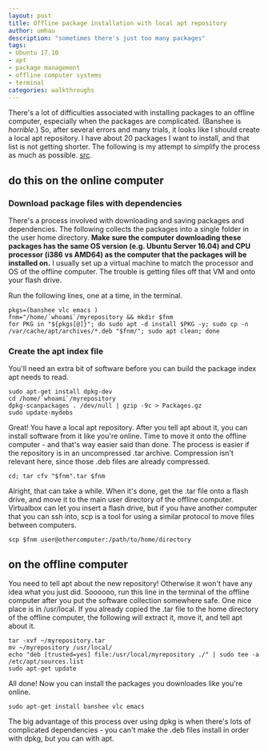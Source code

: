 ```yaml
---
layout: post
title: Offline package installation with local apt repository
author: umhau
description: "sometimes there's just too many packages"
tags: 
- Ubuntu 17.10 
- apt 
- package management
- offline computer systems
- terminal
categories: walkthroughs
---
```


There's a lot of difficulties associated with installing packages to an offline computer, especially when the packages are complicated. (Banshee is _horrible_.)  So, after several errors and many trials, it looks like I should create a local apt repository.  I have about 20 packages I want to install, and that list is not getting shorter.  The following is my attempt to simplify the process as much as possible.  [src](https://askubuntu.com/questions/170348/how-to-create-a-local-apt-repository#176546).

do this on the online computer
------------------------------

### Download package files with dependencies

There's a process involved with downloading and saving packages and dependencies. The following collects the packages into a single folder in the user home directory.  **Make sure the computer downloading these packages has the same OS version (e.g. Ubuntu Server 16.04) and CPU processor (i386 vs AMD64) as the computer that the packages will be installed on.** I usually set up a virtual machine to match the processor and OS of the offline computer. The trouble is getting files off that VM and onto your flash drive.

Run the following lines, one at a time, in the terminal.

    pkgs=(banshee vlc emacs )
    fnm="/home/`whoami`/myrepository && mkdir $fnm
    for PKG in "${pkgs[@]}"; do sudo apt -d install $PKG -y; sudo cp -n /var/cache/apt/archives/*.deb "$fnm/"; sudo apt clean; done

### Create the apt index file

You'll need an extra bit of software before you can build the package index apt needs to read. 

    sudo apt-get install dpkg-dev
    cd /home/`whoami`/myrepository
    dpkg-scanpackages . /dev/null | gzip -9c > Packages.gz
    sudo update-mydebs

Great! You have a local apt repository. After you tell apt about it, you can install software from it like you're online.  Time to move it onto the offline computer - and that's way easier said than done. The process is easier if the repository is in an uncompressed .tar archive. Compression isn't relevant here, since those .deb files are already compressed. 

    cd; tar cfv "$fnm".tar $fnm

Alright, that can take a while. When it's done, get the .tar file onto a flash drive, and move it to the main user directory of the offline computer.  Virtualbox can let you insert a flash drive, but if you have another computer that you can ssh into, scp is a tool for using a similar protocol to move files between computers. 

    scp $fnm user@othercomputer:/path/to/home/directory

on the offline computer
-----------------------

You need to tell apt about the new repository!  Otherwise it won't have any idea what you just did. Soooooo, run this line in the terminal of the offline computer after you put the software collection somewhere safe.  One nice place is in /usr/local.  If you already copied the .tar file to the home directory of the offline computer, the following will extract it, move it, and tell apt about it.

    tar -xvf ~/myrepository.tar
    mv ~/myrepository /usr/local/
    echo "deb [trusted=yes] file:/usr/local/myrepository ./" | sudo tee -a /etc/apt/sources.list
    sudo apt-get update

All done!  Now you can install the packages you downloades like you're online.  

    sudo apt-get install banshee vlc emacs

The big advantage of this process over using dpkg is when there's lots of complicated dependencies - you can't make the .deb files install in order with dpkg, but you can with apt.
